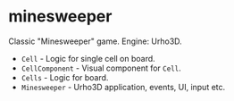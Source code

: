# minesweeper
Classic "Minesweeper" game.
Engine: Urho3D.

* `Cell` - Logic for single cell on board.
* `CellComponent` - Visual component for `Cell`.
* `Cells` - Logic for board.
* `Minesweeper` - Urho3D application, events, UI, input etc.
